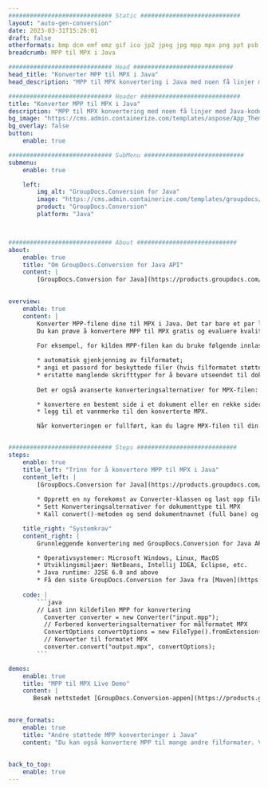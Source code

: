 ```yaml
---
############################# Static ############################
layout: "auto-gen-conversion"
date: 2023-03-31T15:26:01
draft: false
otherformats: bmp dcm emf emz gif ico jp2 jpeg jpg mpp mpx png ppt psb psd svg svgz tga tif tiff webp wmf wmz xer
breadcrumb: MPP til MPX i Java

############################# Head ############################
head_title: "Konverter MPP til MPX i Java"
head_description: "MPP til MPX konvertering i Java med noen få linjer med kode. Konverter over 160 filformater ved å bruke GroupDocs dokumentkonverterings-API for Java"

############################# Header ############################
title: "Konverter MPP til MPX i Java"
description: "MPP til MPX konvertering med noen få linjer med Java-kode"
bg_image: "https://cms.admin.containerize.com/templates/aspose/App_Themes/V3/images/bg/header1.png"
bg_overlay: false
button:
    enable: true

############################# SubMenu ############################
submenu:
    enable: true

    left:
        img_alt: "GroupDocs.Conversion for Java"
        image: "https://cms.admin.containerize.com/templates/groupdocs/images/product-logos/90x90-noborder/groupdocs-conversion-java.png"
        product: "GroupDocs.Conversion"
        platform: "Java"



############################# About ############################
about:
    enable: true
    title: "Om GroupDocs.Conversion for Java API"
    content: |
        [GroupDocs.Conversion for Java](https://products.groupdocs.com/conversion/java/) er et avansert filformatkonverterings-API for konvertering mellom populære bilde- og dokumentformater som Microsoft Office, OpenDocument, PDF, HTML, e-post, CAD. og mye mer med bare noen få linjer med kode. Den opprinnelige API-en oppdager automatisk formatene til originaldokumentene og tilbyr mange alternativer for å tilpasse de konverterte dokumentene. Sammen med funksjonen til å trekke ut informasjon fra et dokument, støtter den også bufring av konverteringsresultatene til den lokale disken som standard. Imidlertid kan enhver type hurtigbufferlagring støttes ved å implementere de riktige grensesnittene - Amazon S3, Dropbox, Google Drive, Windows Azure, Reddis eller andre.
    

overview:
    enable: true
    content: |
        Konverter MPP-filene dine til MPX i Java. Det tar bare et par linjer med Java-kode på hvilken som helst plattform du ønsker, for eksempel Windows, Linux, macOS.
        Du kan prøve å konvertere MPP til MPX gratis og evaluere kvaliteten på konverteringsresultatene. Sammen med enkle filkonverteringsskript kan du prøve mer sofistikerte alternativer for å laste inn MPP-kildefilen og lagre MPX-utdata. 
        
        For eksempel, for kilden MPP-filen kan du bruke følgende innlastingsalternativer:

        * automatisk gjenkjenning av filformatet;
        * angi et passord for beskyttede filer (hvis filformatet støtter det);
        * erstatte manglende skrifttyper for å bevare utseendet til dokumentet.
        
        Det er også avanserte konverteringsalternativer for MPX-filen:

        * konvertere en bestemt side i et dokument eller en rekke sider;
        * legg til et vannmerke til den konverterte MPX.

        Når konverteringen er fullført, kan du lagre MPX-filen til din lokale filbane eller til tredjepartslagring som FTP, Amazon S3, Google Drive, Dropbox osv. Vær oppmerksom på - for å konvertere MPP til MPX, trenger du ikke å installere tilleggsprogramvare, som MS Office, Open Office, Adobe Acrobat Reader osv.


############################# Steps ############################
steps:
    enable: true
    title_left: "Trinn for å konvertere MPP til MPX i Java"
    content_left: |
        [GroupDocs.Conversion for Java](https://products.groupdocs.com/conversion/java/) lar utviklere enkelt konvertere MPP fil til MPX med noen få linjer med kode.
        
        * Opprett en ny forekomst av Converter-klassen og last opp filen MPP med hele banen
        * Sett Konverteringsalternativer for dokumenttype til MPX
        * Kall convert()-metoden og send dokumentnavnet (full bane) og formatet (MPX) som en parameter

    title_right: "Systemkrav"
    content_right: |
        Grunnleggende konvertering med GroupDocs.Conversion for Java API kan gjøres med bare noen få linjer med kode. APIene våre støttes på alle større plattformer og operativsystemer. Før du utfører koden nedenfor, sørg for at du har følgende forutsetninger installert på systemet ditt.

        * Operativsystemer: Microsoft Windows, Linux, MacOS
        * Utviklingsmiljøer: NetBeans, Intellij IDEA, Eclipse, etc.
        * Java runtime: J2SE 6.0 and above
        * Få den siste GroupDocs.Conversion for Java fra [Maven](https://repository.groupdocs.com/webapp/#/artifacts/browse/tree/General/repo/com/groupdocs/groupdocs-conversion)
         
    code: |
        ```java    
        // Last inn kildefilen MPP for konvertering
          Converter converter = new Converter("input.mpp");
          // Forbered konverteringsalternativer for målformatet MPX
          ConvertOptions convertOptions = new FileType().fromExtension("mpx").getConvertOptions();
          // Konverter til formatet MPX
          converter.convert("output.mpx", convertOptions);
        ```

demos:
    enable: true
    title: "MPP til MPX Live Demo"
    content: |
       Besøk nettstedet [GroupDocs.Conversion-appen](https://products.groupdocs.app/conversion/family) og prøv konverteringen fra MPP til MPX nå. Den gratis demoen har følgende fordeler
          

more_formats:
    enable: true
    title: "Andre støttede MPP konverteringer i Java"
    content: "Du kan også konvertere MPP til mange andre filformater. Vennligst se listen nedenfor."
       
       
back_to_top:
    enable: true
---
```

